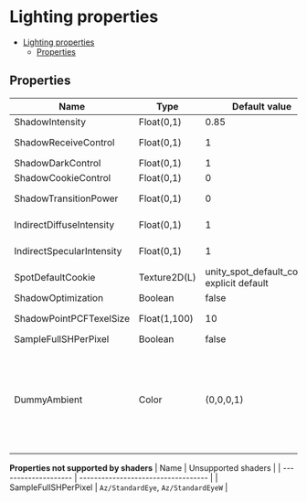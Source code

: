 # Lighting properties

- [Lighting properties](#lighting-properties)
  - [Properties](#properties)

## Properties
| Name                      | Type         | Default value                               | Description                                                                                                                                                                                                                                |
| ------------------------- | ------------ | ------------------------------------------- | ------------------------------------------------------------------------------------------------------------------------------------------------------------------------------------------------------------------------------------------ |
| ShadowIntensity           | Float(0,1)   | 0.85                                        | See [ShadowIntensity](../common/lighting_property_descriptions.md#shadowintensity).                                                                                                                                                        |
| ShadowReceiveControl      | Float(0,1)   | 1                                           | See [ShadowReceiveControl](../common/lighting_property_descriptions.md#shadowreceivecontrol).                                                                                                                                              |
| ShadowDarkControl         | Float(0,1)   | 1                                           | See [ShadowDarkControl](../common/lighting_property_descriptions.md#shadowdarkcontrol).                                                                                                                                                    |
| ShadowCookieControl       | Float(0,1)   | 0                                           | See [ShadowCookieControl](../common/lighting_property_descriptions.md#shadowcookiecontrol).                                                                                                                                                |
| ShadowTransitionPower     | Float(0,1)   | 0                                           | See [ShadowTransitionPower](../common/lighting_property_descriptions.md#shadowtransitionpower).                                                                                                                                            |
| IndirectDiffuseIntensity  | Float(0,1)   | 1                                           | See [IndirectDiffuseIntensity](../common/lighting_property_descriptions.md#indirectdiffuseintensity).                                                                                                                                      |
| IndirectSpecularIntensity | Float(0,1)   | 1                                           | See [IndirectSpecularIntensity](../common/lighting_property_descriptions.md#indirectspecularintensity).                                                                                                                                    |
| SpotDefaultCookie         | Texture2D(L) | unity_spot_default_cookie, explicit default | See [SpotDefaultCookie](../common/lighting_property_descriptions.md#spotdefaultcookie).                                                                                                                                                    |
| ShadowOptimization        | Boolean      | false                                       | See [ShadowOptimization](../common/lighting_property_descriptions.md#shadowoptimization).                                                                                                                                                  |
| ShadowPointPCFTexelSize   | Float(1,100) | 10                                          | See [ShadowPointPCFTexelSize](../common/lighting_property_descriptions.md#shadowpointpcftexelsize).                                                                                                                                        |
| SampleFullSHPerPixel      | Boolean      | false                                       | See [SampleFullSHPerPixel](../common/lighting_property_descriptions.md#samplefullshperpixel).                                                                                                                                              |
| DummyAmbient              | Color        | (0,0,0,1)                                   | Dummy ambient light setting, helps users obtain fake indirect lighting (diffuse term) and enables `OcclusionMap` and `OcclusionMapDetail(2)` to function. `rgb`: ambient light color, `alpha`: not used. Turn this off by setting (0,0,0). |

**Properties not supported by shaders**
| Name                 | Unsupported shaders                 |
| -------------------- | ----------------------------------- |
| SampleFullSHPerPixel | `Az/StandardEye`, `Az/StandardEyeW` |